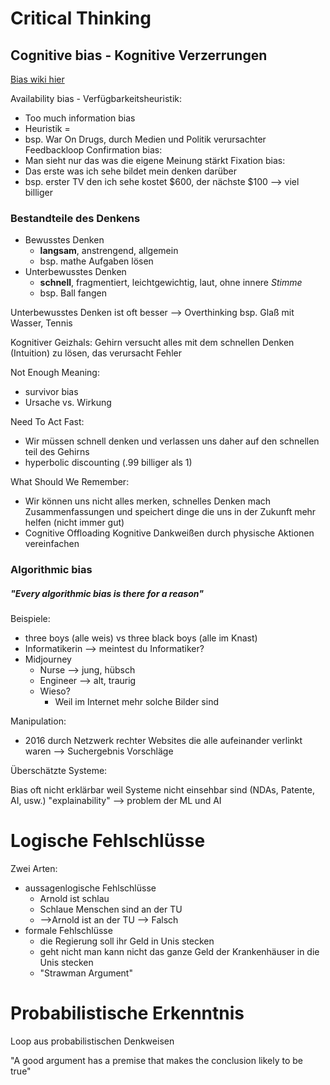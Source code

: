 # Critical Thinking

## Cognitive bias - Kognitive Verzerrungen

[Bias wiki hier](https://bias.wiki)


Availability bias - Verfügbarkeitsheuristik:
- Too much information bias
- Heuristik = 
- bsp. War On Drugs, durch Medien und Politik verursachter Feedbackloop
Confirmation bias:
- Man sieht nur das was die eigene Meinung stärkt
Fixation bias:
- Das erste was ich sehe bildet mein denken darüber
- bsp. erster TV den ich sehe kostet $600, der nächste $100 ⟶ viel billiger
### Bestandteile des Denkens

- Bewusstes Denken
	- **langsam**, anstrengend, allgemein
	- bsp. mathe Aufgaben lösen
- Unterbewusstes Denken
	- **schnell**, fragmentiert, leichtgewichtig, laut, ohne innere *Stimme*
	- bsp. Ball fangen

Unterbewusstes Denken ist oft besser ⟶ Overthinking
bsp. Glaß mit Wasser, Tennis

Kognitiver Geizhals:
	Gehirn versucht alles mit dem schnellen Denken (Intuition) zu lösen, das verursacht Fehler


Not Enough Meaning:
- survivor bias
- Ursache vs. Wirkung

Need To Act Fast:
- Wir müssen schnell denken und verlassen uns daher auf den schnellen teil des Gehirns
- hyperbolic discounting (.99 billiger als 1)

What Should We Remember:
- Wir können uns nicht alles merken, schnelles Denken mach Zusammenfassungen und speichert dinge die uns in der Zukunft mehr helfen (nicht immer gut)
- Cognitive Offloading
	Kognitive Dankweißen durch physische Aktionen vereinfachen



### Algorithmic bias
##### "Every algorithmic bias is there for a reason"


Beispiele:
- three boys (alle weis) vs three black boys (alle im Knast)
- Informatikerin ⟶ meintest du Informatiker?
- Midjourney
	- Nurse ⟶ jung, hübsch
	- Engineer ⟶ alt, traurig
	- Wieso?
		- Weil im Internet mehr solche Bilder sind

Manipulation:
- 2016 durch Netzwerk rechter Websites die alle aufeinander verlinkt waren ⟶ Suchergebnis Vorschläge

Überschätzte Systeme:


Bias oft nicht erklärbar weil Systeme nicht einsehbar sind (NDAs, Patente, AI, usw.)
"explainability" ⟶ problem der ML und AI


# Logische Fehlschlüsse

Zwei Arten:
- aussagenlogische Fehlschlüsse
	- Arnold ist schlau
	- Schlaue Menschen sind an der TU
	- ⟶Arnold ist an der TU ⟶ Falsch
- formale Fehlschlüsse
	- die Regierung soll ihr Geld in Unis stecken
	- geht nicht man kann nicht das ganze Geld der Krankenhäuser in die Unis stecken
	- "Strawman Argument"

# Probabilistische Erkenntnis

Loop aus probabilistischen Denkweisen

"A good argument has a premise that makes the conclusion likely to be true"

